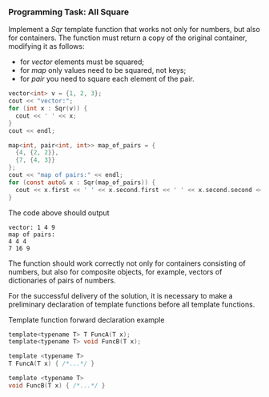 ### Programming Task: All Square 


Implement a _Sqr_ template function that works not only for numbers, but also for containers. The function must return a copy of the original container, modifying it as follows:

- for _vector_ elements must be squared;
- for _map_ only values ​​need to be squared, not keys;
- for _pair_ you need to square each element of the pair.
```objectivec
vector<int> v = {1, 2, 3};
cout << "vector:";
for (int x : Sqr(v)) {
  cout << ' ' << x;
}
cout << endl;

map<int, pair<int, int>> map_of_pairs = {
  {4, {2, 2}},
  {7, {4, 3}}
};
cout << "map of pairs:" << endl;
for (const auto& x : Sqr(map_of_pairs)) {
  cout << x.first << ' ' << x.second.first << ' ' << x.second.second << endl;
}
```
The code above should output
```commandline
vector: 1 4 9
map of pairs:
4 4 4
7 16 9
```
The function should work correctly not only for containers consisting of numbers, but also for composite objects, for example, vectors of dictionaries of pairs of numbers.

For the successful delivery of the solution, it is necessary to make a preliminary declaration of template functions before all template functions.

Template function forward declaration example
```objectivec
template<typename T> T FuncA(T x);
template<typename T> void FuncB(T x);

template <typename T>
T FuncA(T x) { /*...*/ }

template <typename T>
void FuncB(T x) { /*...*/ }
```
